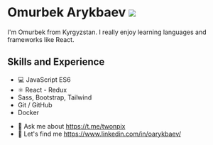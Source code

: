 # Omurbek Arykbaev ![](https://komarev.com/ghpvc/?username=omurbekarykbaev)
I'm Omurbek from Kyrgyzstan. I really enjoy learning languages and frameworks like React.

## Skills and Experience
* 💻 JavaScript ES6
* ⚛ React - Redux
* Sass, Bootstrap, Tailwind
* Git / GitHub
* Docker

- 💬 Ask me about https://t.me/twonpix
- 💬 Let's find me https://www.linkedin.com/in/oarykbaev/
